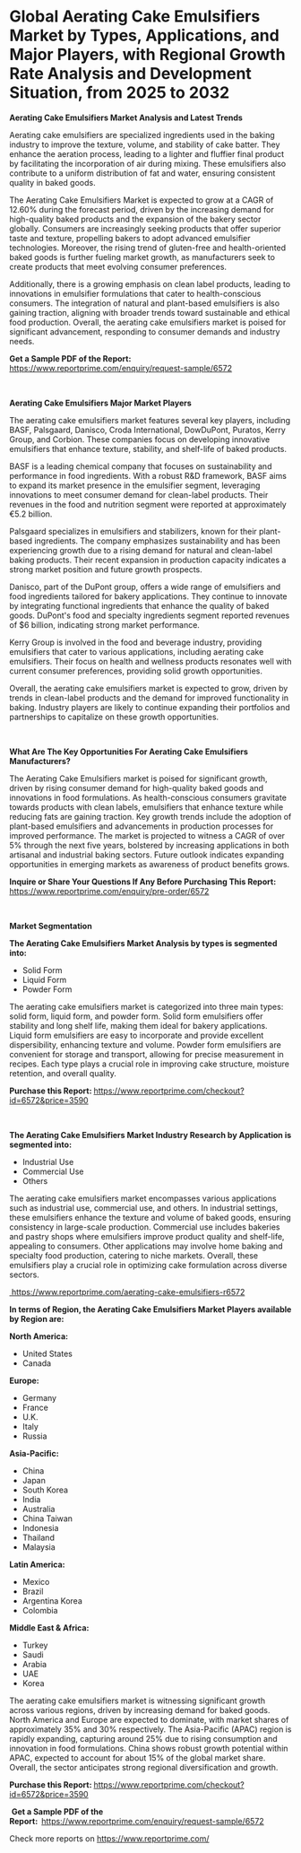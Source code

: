 <p><h1>Global Aerating Cake Emulsifiers Market by Types, Applications, and Major Players, with Regional Growth Rate Analysis and Development Situation, from 2025 to 2032</h1></p><p><strong>Aerating Cake Emulsifiers Market Analysis and Latest Trends</strong></p>
<p><p>Aerating cake emulsifiers are specialized ingredients used in the baking industry to improve the texture, volume, and stability of cake batter. They enhance the aeration process, leading to a lighter and fluffier final product by facilitating the incorporation of air during mixing. These emulsifiers also contribute to a uniform distribution of fat and water, ensuring consistent quality in baked goods.</p><p>The Aerating Cake Emulsifiers Market is expected to grow at a CAGR of 12.60% during the forecast period, driven by the increasing demand for high-quality baked products and the expansion of the bakery sector globally. Consumers are increasingly seeking products that offer superior taste and texture, propelling bakers to adopt advanced emulsifier technologies. Moreover, the rising trend of gluten-free and health-oriented baked goods is further fueling market growth, as manufacturers seek to create products that meet evolving consumer preferences.</p><p>Additionally, there is a growing emphasis on clean label products, leading to innovations in emulsifier formulations that cater to health-conscious consumers. The integration of natural and plant-based emulsifiers is also gaining traction, aligning with broader trends toward sustainable and ethical food production. Overall, the aerating cake emulsifiers market is poised for significant advancement, responding to consumer demands and industry needs.</p></p>
<p><strong>Get a Sample PDF of the Report:&nbsp;</strong> <a href="https://www.reportprime.com/enquiry/request-sample/6572?utm_campaign=2445&utm_medium=2&utm_source=Github&utm_content=ia&utm_term=19032025&utm_id=aerating-cake-emulsifiers">https://www.reportprime.com/enquiry/request-sample/6572</a></p>
<p>&nbsp;</p>
<p><strong>Aerating Cake Emulsifiers Major Market Players</strong></p>
<p><p>The aerating cake emulsifiers market features several key players, including BASF, Palsgaard, Danisco, Croda International, DowDuPont, Puratos, Kerry Group, and Corbion. These companies focus on developing innovative emulsifiers that enhance texture, stability, and shelf-life of baked products.</p><p>BASF is a leading chemical company that focuses on sustainability and performance in food ingredients. With a robust R&D framework, BASF aims to expand its market presence in the emulsifier segment, leveraging innovations to meet consumer demand for clean-label products. Their revenues in the food and nutrition segment were reported at approximately €5.2 billion.</p><p>Palsgaard specializes in emulsifiers and stabilizers, known for their plant-based ingredients. The company emphasizes sustainability and has been experiencing growth due to a rising demand for natural and clean-label baking products. Their recent expansion in production capacity indicates a strong market position and future growth prospects.</p><p>Danisco, part of the DuPont group, offers a wide range of emulsifiers and food ingredients tailored for bakery applications. They continue to innovate by integrating functional ingredients that enhance the quality of baked goods. DuPont's food and specialty ingredients segment reported revenues of $6 billion, indicating strong market performance.</p><p>Kerry Group is involved in the food and beverage industry, providing emulsifiers that cater to various applications, including aerating cake emulsifiers. Their focus on health and wellness products resonates well with current consumer preferences, providing solid growth opportunities.</p><p>Overall, the aerating cake emulsifiers market is expected to grow, driven by trends in clean-label products and the demand for improved functionality in baking. Industry players are likely to continue expanding their portfolios and partnerships to capitalize on these growth opportunities.</p></p>
<p>&nbsp;</p>
<p><strong>What Are The Key Opportunities For Aerating Cake Emulsifiers Manufacturers?</strong></p>
<p><p>The Aerating Cake Emulsifiers market is poised for significant growth, driven by rising consumer demand for high-quality baked goods and innovations in food formulations. As health-conscious consumers gravitate towards products with clean labels, emulsifiers that enhance texture while reducing fats are gaining traction. Key growth trends include the adoption of plant-based emulsifiers and advancements in production processes for improved performance. The market is projected to witness a CAGR of over 5% through the next five years, bolstered by increasing applications in both artisanal and industrial baking sectors. Future outlook indicates expanding opportunities in emerging markets as awareness of product benefits grows.</p></p>
<p><strong>Inquire or Share Your Questions If Any Before Purchasing This Report:</strong> <a href="https://www.reportprime.com/enquiry/pre-order/6572?utm_campaign=2445&utm_medium=2&utm_source=Github&utm_content=ia&utm_term=19032025&utm_id=aerating-cake-emulsifiers">https://www.reportprime.com/enquiry/pre-order/6572</a></p>
<p>&nbsp;</p>
<p><strong>Market Segmentation</strong></p>
<p><strong>The Aerating Cake Emulsifiers Market Analysis by types is segmented into:</strong></p>
<p><ul><li>Solid Form</li><li>Liquid Form</li><li>Powder Form</li></ul></p>
<p><p>The aerating cake emulsifiers market is categorized into three main types: solid form, liquid form, and powder form. Solid form emulsifiers offer stability and long shelf life, making them ideal for bakery applications. Liquid form emulsifiers are easy to incorporate and provide excellent dispersibility, enhancing texture and volume. Powder form emulsifiers are convenient for storage and transport, allowing for precise measurement in recipes. Each type plays a crucial role in improving cake structure, moisture retention, and overall quality.</p></p>
<p><strong>Purchase this Report:&nbsp;</strong><a href="https://www.reportprime.com/checkout?id=6572&price=3590&utm_campaign=2445&utm_medium=2&utm_source=Github&utm_content=ia&utm_term=19032025&utm_id=aerating-cake-emulsifiers">https://www.reportprime.com/checkout?id=6572&price=3590</a></p>
<p>&nbsp;</p>
<p><strong>The Aerating Cake Emulsifiers Market Industry Research by Application is segmented into:</strong></p>
<p><ul><li>Industrial Use</li><li>Commercial Use</li><li>Others</li></ul></p>
<p><p>The aerating cake emulsifiers market encompasses various applications such as industrial use, commercial use, and others. In industrial settings, these emulsifiers enhance the texture and volume of baked goods, ensuring consistency in large-scale production. Commercial use includes bakeries and pastry shops where emulsifiers improve product quality and shelf-life, appealing to consumers. Other applications may involve home baking and specialty food production, catering to niche markets. Overall, these emulsifiers play a crucial role in optimizing cake formulation across diverse sectors.</p></p>
<p><a href="https://www.reportprime.com/aerating-cake-emulsifiers-r6572?utm_campaign=2445&utm_medium=2&utm_source=Github&utm_content=ia&utm_term=19032025&utm_id=aerating-cake-emulsifiers">&nbsp;https://www.reportprime.com/aerating-cake-emulsifiers-r6572</a></p>
<p><strong>In terms of Region, the Aerating Cake Emulsifiers Market Players available by Region are:</strong></p>
<p>
    <p> <strong> North America: </strong>
        <ul>
            <li>United States</li>
            <li>Canada</li>
        </ul>
        </p> 
    <p> <strong> Europe: </strong>
        <ul>
            <li>Germany</li>
            <li>France</li>
            <li>U.K.</li>
            <li>Italy</li>
            <li>Russia</li>
        </ul>
        </p> 
    <p> <strong> Asia-Pacific: </strong>
        <ul>
            <li>China</li>
            <li>Japan</li>
            <li>South Korea</li>
            <li>India</li>
            <li>Australia</li>
            <li>China Taiwan</li>
            <li>Indonesia</li>
            <li>Thailand</li>
            <li>Malaysia</li>
        </ul>
        </p> 
    <p> <strong> Latin America: </strong>
        <ul>
            <li>Mexico</li>
            <li>Brazil</li>
            <li>Argentina Korea</li>
            <li>Colombia</li>
        </ul>
        </p> 
    <p> <strong> Middle East & Africa: </strong>
        <ul>
            <li>Turkey</li>
            <li>Saudi</li>
            <li>Arabia</li>
            <li>UAE</li>
            <li>Korea</li>
        </ul>
    </p>
    </p>
<p><p>The aerating cake emulsifiers market is witnessing significant growth across various regions, driven by increasing demand for baked goods. North America and Europe are expected to dominate, with market shares of approximately 35% and 30% respectively. The Asia-Pacific (APAC) region is rapidly expanding, capturing around 25% due to rising consumption and innovation in food formulations. China shows robust growth potential within APAC, expected to account for about 15% of the global market share. Overall, the sector anticipates strong regional diversification and growth.</p></p>
<p><strong>Purchase this Report: </strong><a href="https://www.reportprime.com/checkout?id=6572&price=3590&utm_campaign=2445&utm_medium=2&utm_source=Github&utm_content=ia&utm_term=19032025&utm_id=aerating-cake-emulsifiers">https://www.reportprime.com/checkout?id=6572&price=3590</a></p>
<p>&nbsp;<strong>Get a Sample PDF of the Report:&nbsp;&nbsp;</strong><a href="https://www.reportprime.com/enquiry/request-sample/6572?utm_campaign=2445&utm_medium=2&utm_source=Github&utm_content=ia&utm_term=19032025&utm_id=aerating-cake-emulsifiers">https://www.reportprime.com/enquiry/request-sample/6572</a></p>
<p><strong></strong></p>
<p>Check more reports on <a href="https://www.reportprime.com/?utm_campaign=2445&utm_medium=2&utm_source=Github&utm_content=ia&utm_term=19032025&utm_id=aerating-cake-emulsifiers">https://www.reportprime.com/</a></p>